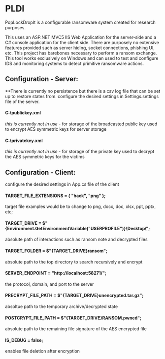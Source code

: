# PLDI
PopLockDropIt is a configurable ransomware system created for research purposes. 
 
This uses an ASP.NET MVC5 IIS Web Application for the server-side and a C# console application for the client side. There are purposely no extensive features provided such as server hiding, socket connections, phishing UI, etc. This project has barebones necessary to perform a ransom exchange. This tool works exclusively on Windows and can used to test and configure IDS and monitoring systems to detect primitive ransomware actions. 
## Configuration - Server: 
**There is currently no persistence but there is a csv log file that can be set up to restore states from.
configure the desired settings in Settings.settings file of the server.

####   <Value Profile="(Default)">C:\\publickey.xml</Value>
*this is currently not in use* - for storage of the broadcasted public key used to encrypt AES symmetric keys for server storage

####    <Value Profile="(Default)">C:\\privatekey.xml</Value>
*this is currently not in use* - for storage of the private key used to decrypt the AES symmetric keys for the victims

## Configuration - Client: 
configure the desired settings in App.cs file of the client

#### TARGET_FILE_EXTENSIONS =  { "hack", "png" }; 
target file examples would be to change to png, docx, doc, xlsx, ppt, pptx, etc; 
 
#### TARGET_DRIVE = $"{Environment.GetEnvironmentVariable("USERPROFILE")}\\Desktop\\";      
absolute path of interactions such as ransom note and decrypted files 
 
#### TARGET_FOLDER = $"{TARGET_DRIVE}ransom";  
absolute path to the top directory to search recursively and encrypt 
 
#### SERVER_ENDPOINT = "http://localhost:58271/"; 
the protocol, domain, and port to the server 
 
#### PRECRYPT_FILE_PATH = $"{TARGET_DRIVE}unencrypted.tar.gz"; 
absoltue path to the temporary archive/decrypted state 
 
#### POSTCRYPT_FILE_PATH = $"{TARGET_DRIVE}RANSOM.pwned"; 
absolute path to the remaining file signature of the AES encrypted file 
  
#### IS_DEBUG = false;  
enables file deletion after encryption 
